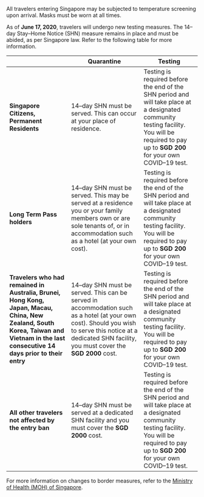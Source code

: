 All travelers entering Singapore may be subjected to temperature screening upon arrival. Masks must be worn at all times.

As of **June 17, 2020**, travelers will undergo new testing measures. The 14–day Stay–Home Notice (SHN) measure remains in place and must be abided, as per Singapore law. Refer to the following table for more information.



|                                                              | **Quarantine**                                               | **Testing**                                                  |
| ------------------------------------------------------------ | ------------------------------------------------------------ | ------------------------------------------------------------ |
| **Singapore Citizens, Permanent Residents**                  | 14–day SHN must be served. This can occur at your place of residence. | Testing is required before the end of the SHN period and will take place at a designated community testing facility. You will be required to pay up to **SGD 200** for your own COVID–19 test. |
| **Long Term Pass holders**                                   | 14–day SHN must be served. This may be served at a residence you or your family members own or are sole tenants of, or in accommodation such as a hotel (at your own cost). | Testing is required before the end of the SHN period and will take place at a designated community testing facility. You will be required to pay up to **SGD 200** for your own COVID–19 test. |
| **Travelers who had remained in Australia, Brunei, Hong Kong, Japan, Macau, China, New Zealand, South Korea, Taiwan and Vietnam in the last consecutive 14 days prior to their entry** | 14–day SHN must be served. This can be served in accommodation such as a hotel (at your own cost). Should you wish to serve this notice at a dedicated SHN facility, you must cover the **SGD 2000** cost. | Testing is required before the end of the SHN period and will take place at a designated community testing facility. You will be required to pay up to **SGD 200** for your own COVID–19 test. |
| **All other travelers not affected by the entry ban**        | 14–day SHN must be served at a dedicated SHN facility and you must cover the **SGD 2000** cost. | Testing is required before the end of the SHN period and will take place at a designated community testing facility. You will be required to pay up to **SGD 200** for your own COVID–19 test. |



For more information on changes to border measures, refer to the [Ministry of Health (MOH) of Singapore](https://www.moh.gov.sg/news-highlights/details/gradual-re-opening-of-travel-and-changes-to-border-measures).
